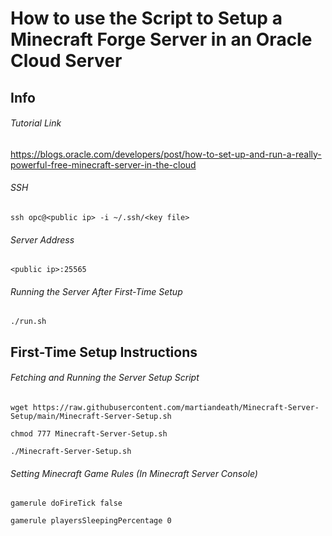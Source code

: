 # How to use the Script to Setup a Minecraft Forge Server in an Oracle Cloud Server

## Info

###### Tutorial Link
https://blogs.oracle.com/developers/post/how-to-set-up-and-run-a-really-powerful-free-minecraft-server-in-the-cloud
###### SSH
```shell
ssh opc@<public ip> -i ~/.ssh/<key file>
```
###### Server Address
```
<public ip>:25565
```
###### Running the Server After First-Time Setup
```shell
./run.sh
```

## First-Time Setup Instructions

###### Fetching and Running the Server Setup Script

```shell
wget https://raw.githubusercontent.com/martiandeath/Minecraft-Server-Setup/main/Minecraft-Server-Setup.sh
```
```shell
chmod 777 Minecraft-Server-Setup.sh
```
```shell
./Minecraft-Server-Setup.sh
```

###### Setting Minecraft Game Rules (In Minecraft Server Console)

```
gamerule doFireTick false
```
```
gamerule playersSleepingPercentage 0
```
